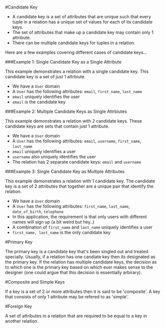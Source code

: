 #Candidate Key

- A candidate key is a set of attributes that are unique such that every tuple in a relation has a unique set of values for each of its candidate keys. 
- The set of attributes that make up a candidate key may contain only 1 attribute.
- There can be multiple candidate keys for tuples in a relation.

Here are a few examples covering different cases of candidate keys…

###Example 1: Single Candidate Key as a Single Attribute

This example demonstrates a relation with a single candidate key. This candidate key is a set of just 1 attrbiute.

- We have a `User` domain
- A `User` has the following attributes: `email`, `first_name`, `last_name`
- `email` uniquely identifies the user
- `email` is the candidate key

###Example 2: Multiple Candidate Keys as Single Attrbiutes

This example demonstrates a relation with 2 candidate keys. These candidate keys are sets that contain just 1 attribute.

- We have a `User` domain
- A `User` has the following attributes: `email`, `username`, `first_name`, `last_name`
- `email` uniquely identifies a user
- `username` also uniquely identifies the user
- The relation has 2 separate candidate keys: `email` and `username`


###Example 3: Single Candidate Key as Multiple Attributes

This example demonstrates a relation with 1 candidate key. The candidate key is a set of 2 attributes that together are a unique pair that identify the relation.

- We have a `User` domain
- A `User` has the following attributes: `first_name`, `last_name`, `date_of_birth`, `telephone`
- In this application, the requirement is that only users with different names will sign up (a bit weird but hey..)
- A combination of `first_name` and `last_name` uniquely identifies a user
- `first_name, last_name` is the only candidate key



#Primary Key

The primary key is a candidate key that's been singled out and treated specially. Usually, if a relation has one candiate key then its designated as the primary key. If the relation has multiple candidate keys, the decision as to which one is the primary key based on which ever makes sense to the designer (one could argue that this decision is essentially arbirary).


#Composite and Simple Keys

If a key is a set of 2 or more attributes then it is said to be 'composite'. A key that consists of only 1 attribute may be refered to as 'simple'.


#Foreign Key

A set of attributes in a relation that are required to be equal to a key in another relation.